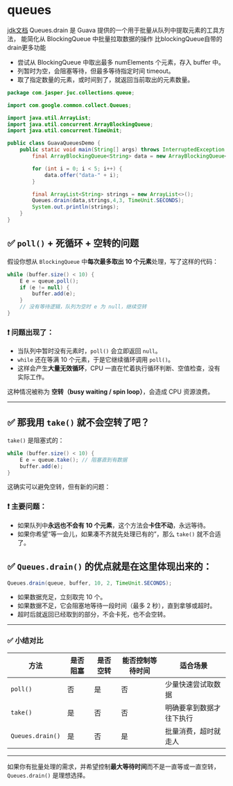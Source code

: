 # queues

[jdk文档](https://guava.dev/releases/snapshot/api/docs/com/google/common/collect/Queues.html#drain(java.util.concurrent.BlockingQueue,java.util.Collection,int,long,java.util.concurrent.TimeUnit))
Queues.drain 是 Guava 提供的一个用于批量从队列中提取元素的工具方法，
能简化从 BlockingQueue 中批量拉取数据的操作
比blockingQueue自带的drain更多功能


- 尝试从 BlockingQueue 中取出最多 numElements 个元素，存入 buffer 中。
- 列暂时为空，会阻塞等待，但最多等待指定时间 timeout。
- 取了指定数量的元素，或时间到了，就返回当前取出的元素数量。

```java
package com.jasper.juc.collections.queue;

import com.google.common.collect.Queues;

import java.util.ArrayList;
import java.util.concurrent.ArrayBlockingQueue;
import java.util.concurrent.TimeUnit;

public class GuavaQueuesDemo {
    public static void main(String[] args) throws InterruptedException {
        final ArrayBlockingQueue<String> data = new ArrayBlockingQueue<>(6);

        for (int i = 0; i < 5; i++) {
            data.offer("data-" + i);
        }

        final ArrayList<String> strings = new ArrayList<>();
        Queues.drain(data,strings,4,3, TimeUnit.SECONDS);
        System.out.println(strings);
    }
}

```

## ✅ `poll()` + 死循环 + 空转的问题

假设你想从 `BlockingQueue` 中**每次最多取出 10 个元素**处理，写了这样的代码：

``` java
while (buffer.size() < 10) {
    E e = queue.poll();
    if (e != null) {
        buffer.add(e);
    }
    // 没有等待逻辑，队列为空时 e 为 null，继续空转
}
```

### ❗ 问题出现了：

- 当队列中暂时没有元素时，`poll()` 会立即返回 `null`。
- `while` 还在等满 10 个元素，于是它继续循环调用 `poll()`。
- 这样会产生**大量无效循环**，CPU 一直在忙着执行循环判断、空值检查，没有实际工作。

这种情况被称为 **空转（busy waiting / spin loop）**，会造成 CPU 资源浪费。

---

## ✅ 那我用 `take()` 就不会空转了吧？

`take()` 是阻塞式的：

``` java
while (buffer.size() < 10) {
    E e = queue.take(); // 阻塞直到有数据
    buffer.add(e);
}
```

这确实可以避免空转，但有新的问题：

### ❗ 主要问题：

- 如果队列中**永远也不会有 10 个元素**，这个方法会**卡住不动**，永远等待。
- 如果你希望“等一会儿，如果凑不齐就先处理已有的”，那么 `take()` 就不合适了。

## ✅ `Queues.drain()` 的优点就是在这里体现出来的：

``` java
Queues.drain(queue, buffer, 10, 2, TimeUnit.SECONDS);
```

- 如果数据充足，立刻取完 10 个。
- 如果数据不足，它会阻塞地等待一段时间（最多 2 秒），直到拿够或超时。
- 超时后就返回已经取到的部分，不会卡死，也不会空转。

---

### ✅ 小结对比

| 方法               | 是否阻塞 | 是否空转 | 能否控制等待时间 | 适合场景         |
|------------------|------|------|----------|--------------|
| `poll()`         | 否    | 是    | 否        | 少量快速尝试取数据    |
| `take()`         | 是    | 否    | 否        | 明确要拿到数据才往下执行 |
| `Queues.drain()` | 是    | 否    | 是        | 批量消费，超时就走人   |

---

如果你有批量处理的需求，并希望控制**最大等待时间**而不是一直等或一直空转，`Queues.drain()` 是理想选择。